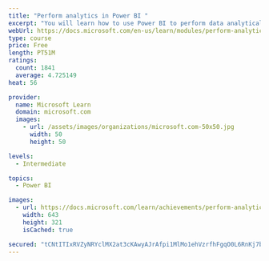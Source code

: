 ```yaml
---
title: "Perform analytics in Power BI "
excerpt: "You will learn how to use Power BI to perform data analytical functions, how to identify outliers in your data, how to group data together, and how to bin data for analysis. You will also learn how to perform time series analysis. Finally, you will work with advanced analytic features of Power BI, such as Quick Insights, AI Insights, and the Analyze feature."
webUrl: https://docs.microsoft.com/en-us/learn/modules/perform-analytics-power-bi/
type: course
price: Free
length: PT51M
ratings:
  count: 1841
  average: 4.725149
heat: 56

provider:
  name: Microsoft Learn
  domain: microsoft.com
  images:
    - url: /assets/images/organizations/microsoft.com-50x50.jpg
      width: 50
      height: 50

levels:
  - Intermediate

topics:
  - Power BI

images:
  - url: https://docs.microsoft.com/learn/achievements/perform-analytics-power-bi-social.png
    width: 643
    height: 321
    isCached: true

secured: "tCNtITIxRVZyNRYclMX2at3cKAwyAJrAfpi1MlMo1ehVzrfhFgqO0L6RnKj7b6ln7tWiWfyXcuTLzydmgKJw22sIPFi/Ah99X0wNPr1/RQGEcjisb9IlGS1uO9ZAIMjeFbYO/R868ZmXPIG6T9PY7qIiqgrg1cxgQ6SfU/5AM4ons22wHJ4tott1moxKPCVAEfeqVU+6MnZ3ondUbPaDLnK+Z8PkbXcJRemhtHXhE0KdTbXplbWb8mGXt+8x1L9TKVW9LkBLQMW062g+XStEAaaTr7iXHYMKS9G1nLbyVmyvb8Rac1nB4NaYJLsKlX8vTwRf4hfyayOCRa0LQxvCUgXiVQ+//N7jQ4IgLc7AMbfATyxNns4i9nHzon5V+6Zx8ETmjylDknSWd04GiDMwtVpvtYRANtB4mr0MEIoATIE=;tJD1TBGFzY+Irxrb37QvAg=="
---
```


